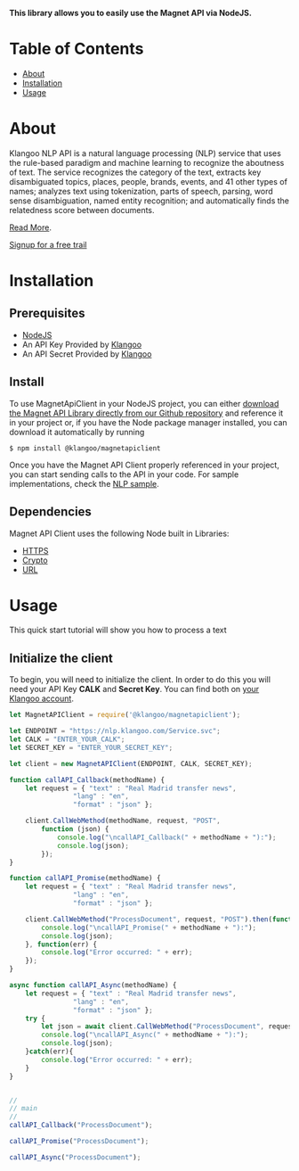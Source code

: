 **This library allows you to easily use the Magnet API via NodeJS.**

# Table of Contents

* [About](#about)
* [Installation](#installation)
* [Usage](#usage)

<a name="about"></a>
# About

Klangoo NLP API is a natural language processing (NLP) service that uses the rule-based paradigm and machine learning to recognize the aboutness of text. The service recognizes the category of the text, extracts key disambiguated topics, places, people, brands, events, and 41 other types of names; analyzes text using tokenization, parts of speech, parsing, word sense disambiguation, named entity recognition; and automatically finds the relatedness score between documents.

[Read More](https://klangoosupport.zendesk.com/hc/en-us/categories/360000812171-Klangoo-Natural-Language-API).

[Signup for a free trail](https://connect.klangoo.com/pub/Signup/)

<a name="installation"></a>
# Installation

## Prerequisites

- [NodeJS](https://nodejs.org/en/download/)
- An API Key Provided by [Klangoo](https://klangoosupport.zendesk.com/hc/en-us/articles/360015236872-Step-2-Registering-to-Klangoo-NLP-API)
- An API Secret Provided by [Klangoo](https://klangoosupport.zendesk.com/hc/en-us/articles/360015236872-Step-2-Registering-to-Klangoo-NLP-API)


## Install

To use MagnetApiClient in your NodeJS project, you can either <a href="https://github.com/Klangoo/MagnetApiClient.Node">download the Magnet API Library directly from our Github repository</a> and reference it in your project or, if you have the Node package manager installed, you can download it automatically by running

```
$ npm install @klangoo/magnetapiclient
```

Once you have the Magnet API Client properly referenced in your project, you can start sending calls to the API in your code.
For sample implementations, check the [NLP sample](https://github.com/Klangoo/MagnetApiClient.Node/blob/master/nlpsample.js).

## Dependencies

Magnet API Client uses the following Node built in Libraries:
- [HTTPS](https://nodejs.org/api/https.html)
- [Crypto](https://nodejs.org/api/crypto.html)
- [URL](https://nodejs.org/api/url.html)


<a name="usage"></a>
# Usage

This quick start tutorial will show you how to process a text

## Initialize the client

To begin, you will need to initialize the client. In order to do this you will need your API Key **CALK** and **Secret Key**.
You can find both on [your Klangoo account](https://connect.klangoo.com/).

```javascript
let MagnetAPIClient = require('@klangoo/magnetapiclient');

let ENDPOINT = "https://nlp.klangoo.com/Service.svc";
let CALK = "ENTER_YOUR_CALK";
let SECRET_KEY = "ENTER_YOUR_SECRET_KEY";

let client = new MagnetAPIClient(ENDPOINT, CALK, SECRET_KEY);

function callAPI_Callback(methodName) {
	let request = { "text" : "Real Madrid transfer news",
                "lang" : "en",
                "format" : "json" };

	client.CallWebMethod(methodName, request, "POST",
		function (json) {
			console.log("\ncallAPI_Callback(" + methodName + "):");
			console.log(json);
		});
}

function callAPI_Promise(methodName) {
    let request = { "text" : "Real Madrid transfer news",
                "lang" : "en",
                "format" : "json" };

    client.CallWebMethod("ProcessDocument", request, "POST").then(function(json) {
		console.log("\ncallAPI_Promise(" + methodName + "):");
        console.log(json); 
    }, function(err) {
        console.log("Error occurred: " + err); 
    });
}

async function callAPI_Async(methodName) {
    let request = { "text" : "Real Madrid transfer news",
                "lang" : "en",
                "format" : "json" };
    try {
        let json = await client.CallWebMethod("ProcessDocument", request, "POST");
        console.log("\ncallAPI_Async(" + methodName + "):");
        console.log(json);
    }catch(err){
        console.log("Error occurred: " + err); 
    }
}


//
// main
//
callAPI_Callback("ProcessDocument");

callAPI_Promise("ProcessDocument");

callAPI_Async("ProcessDocument");
```


